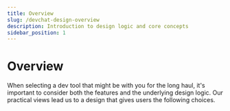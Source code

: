 ```yaml
---
title: Overview
slug: /devchat-design-overview
description: Introduction to design logic and core concepts
sidebar_position: 1
---
```


# Overview

When selecting a dev tool that might be with you for the long haul, it's important to consider both the features and the underlying design logic.
Our practical views lead us to a design that gives users the following choices.